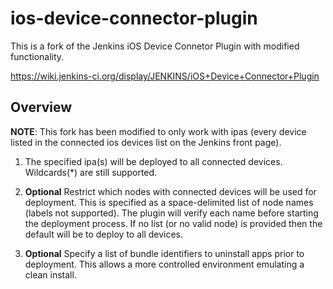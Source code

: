 ios-device-connector-plugin
===========================

This is a fork of the Jenkins iOS Device Connetor Plugin with modified functionality.

https://wiki.jenkins-ci.org/display/JENKINS/iOS+Device+Connector+Plugin

Overview
--------------

**NOTE**: This fork has been modified to only work with ipas (every device listed in the 
connected ios devices list on the Jenkins front page).

1. The specified ipa(s) will be deployed to all connected devices. Wildcards(*) are still supported.

2. **Optional** Restrict which nodes with connected devices will be used for deployment.
This is specified as a space-delimited list of node names (labels not supported). The
plugin will verify each name before starting the deployment process. If no list (or no valid node) 
is provided then the default will be to deploy to all devices.

3. **Optional** Specify a list of bundle identifiers to uninstall apps prior to deployment. This
allows a more controlled environment emulating a clean install.